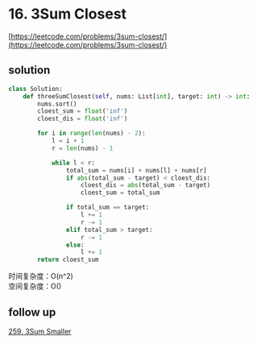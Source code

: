 # 16. 3Sum Closest

[https://leetcode.com/problems/3sum-closest/](https://leetcode.com/problems/3sum-closest/)

## solution

```python
class Solution:
    def threeSumClosest(self, nums: List[int], target: int) -> int:
        nums.sort()
        cloest_sum = float('inf')
        cloest_dis = float('inf')

        for i in range(len(nums) - 2):
            l = i + 1
            r = len(nums) - 1

            while l < r:
                total_sum = nums[i] + nums[l] + nums[r]
                if abs(total_sum - target) < cloest_dis:
                    cloest_dis = abs(total_sum - target)
                    cloest_sum = total_sum

                if total_sum == target:
                    l += 1
                    r -= 1
                elif total_sum > target:
                    r -= 1
                else:
                    l += 1
        return cloest_sum
```

时间复杂度：O(n^2) <br>
空间复杂度：O()

## follow up

[259. 3Sum Smaller](https://leetcode.com/problems/3sum-smaller/)
